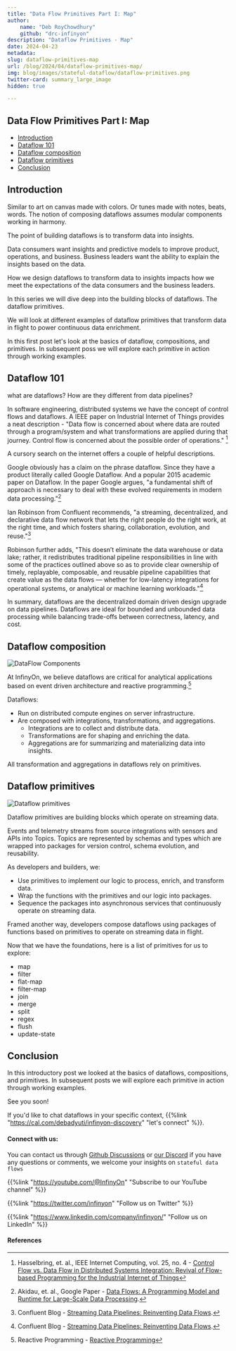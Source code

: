 ```yaml
---
title: "Data Flow Primitives Part I: Map"
author:
    name: "Deb RoyChowdhury"
    github: "drc-infinyon"
description: "Dataflow Primitives - Map"
date: 2024-04-23
metadata: 
slug: dataflow-primitives-map
url: /blog/2024/04/dataflow-primitives-map/
img: blog/images/stateful-dataflow/dataflow-primitives.png
twitter-card: summary_large_image
hidden: true

---
```

## Data Flow Primitives Part I: Map

* [Introduction](#introduction)
* [Dataflow 101](#data-flow-101)
* [Dataflow composition](#data-flow-composition)
* [Dataflow primitives](#data-flow-primitives)
* [Conclusion](#conclusion)

## Introduction
Similar to art on canvas made with colors. Or tunes made with notes, beats, words. The notion of composing dataflows assumes modular components working in harmony.

The point of building dataflows is to transform data into insights.

Data consumers want insights and predictive models to improve product, operations, and business. Business leaders want the ability to explain the insights based on the data.

How we design dataflows to transform data to insights impacts how we meet the expectations of the data consumers and the business leaders.

In this series we will dive deep into the building blocks of dataflows. The dataflow primitives.

We will look at different examples of dataflow primitives that transform data in flight to power continuous data enrichment.

In this first post let's look at the basics of dataflow, compositions, and primitives. In subsequent poss we will explore each primitive in action through working examples.

## Dataflow 101
what are dataflows? How are they different from data pipelines?

In software engineering, distributed systems we have the concept of control flows and dataflows. A IEEE paper on Industrial Internet of Things provides a neat description - "Data flow is concerned about where data are routed through a program/system and what transformations are applied during that journey. Control flow is concerned about the possible order of operations." [^1]

A cursory search on the internet offers a couple of helpful descriptions.

Google obviously has a claim on the phrase dataflow. Since they have a product literally called Google Dataflow. And a popular 2015 academic paper on Dataflow. In the paper Google argues, "a fundamental shift of approach is necessary to deal with these evolved requirements in modern data processing."[^2] 

Ian Robinson from Confluent recommends, "a streaming, decentralized, and declarative data flow network that lets the right people do the right work, at the right time, and which fosters sharing, collaboration, evolution, and reuse."[^3]

Robinson further adds, "This doesn’t eliminate the data warehouse or data lake; rather, it redistributes traditional pipeline responsibilities in line with some of the practices outlined above so as to provide clear ownership of timely, replayable, composable, and reusable pipeline capabilities that create value as the data flows — whether for low-latency integrations for operational systems, or analytical or machine learning workloads."[^4]

In summary, dataflows are the decentralized domain driven design upgrade on data pipelines. Dataflows are ideal for bounded and unbounded data processing while balancing trade-offs between correctness, latency, and cost.

## Dataflow composition
![DataFlow Components](/blog/images/stateful-dataflow/stateful-dataflows.png)

At InfinyOn, we believe dataflows are critical for analytical applications based on event driven architecture and reactive programming.[^5]

Dataflows:
- Run on distributed compute engines on server infrastructure.
- Are composed with integrations, transformations, and aggregations.
  - Integrations are to collect and distribute data.
  - Transformations are for shaping and enriching the data.
  - Aggregations are for summarizing and materializing data into insights.

All transformation and aggregations in dataflows rely on primitives.

## Dataflow primitives
![Dataflow primitives](/blog/images/stateful-dataflow/primitives.png)

Dataflow primitives are building blocks which operate on streaming data.

Events and telemetry streams from source integrations with sensors and APIs into Topics. Topics are represented by schemas and types which are wrapped into packages for version control, schema evolution, and reusability.

As developers and builders, we:
- Use primitives to implement our logic to process, enrich, and transform data.
- Wrap the functions with the primitives and our logic into packages.
- Sequence the packages into asynchronous services that continuously operate on streaming data.

Framed another way, developers compose dataflows using packages of functions based on primitives to operate on streaming data in flight.

Now that we have the foundations, here is a list of primitives for us to explore:

- map
- filter
- flat-map
- filter-map
- join
- merge
- split
- regex
- flush
- update-state

## Conclusion
In this introductory post we looked at the basics of dataflows, compositions, and primitives. In subsequent posts we will explore each primitive in action through working examples.

See you soon!


If you'd like to chat dataflows in your specific context, {{%link "https://cal.com/debadyuti/infinyon-discovery" "let's connect" %}}.


#### Connect with us:

You can contact us through [Github Discussions](https://github.com/infinyon/fluvio/discussions) or [our Discord](https://discordapp.com/invite/bBG2dTz) if you have any questions or comments, we welcome your insights on `stateful data flows`

{{%link "https://youtube.com/@InfinyOn" "Subscribe to our YouTube channel" %}}

{{%link "https://twitter.com/infinyon" "Follow us on Twitter" %}}

{{%link "https://www.linkedin.com/company/infinyon/" "Follow us on LinkedIn" %}}

#### References
[^1]: Hasselbring, et. al., IEEE Internet Computing, vol. 25, no. 4 - [Control Flow vs. Data Flow in Distributed Systems Integration: Revival of Flow-based Programming for the Industrial Internet of Things](https://arxiv.org/pdf/2108.08081.pdf#:~:text=Data%20flow%20is%20concerned%20about,the%20possible%20order%20of%20operations.)

[^2]: Akidau, et. al., Google Paper - [Data Flows: A Programming Model and Runtime for Large-Scale Data Processing](https://research.google.com/pubs/archive/43864.pdf).

[^3]: Confluent Blog - [Streaming Data Pipelines: Reinventing Data Flows](https://www.confluent.io/blog/data-flow-the-key-to-modern-data-pipelines/).

[^4]: Confluent Blog - [Streaming Data Pipelines: Reinventing Data Flows](https://www.confluent.io/blog/data-flow-the-key-to-modern-data-pipelines/).

[^5]: Reactive Programming - [Reactive Programming](https://www.reactivemanifesto.org/)
